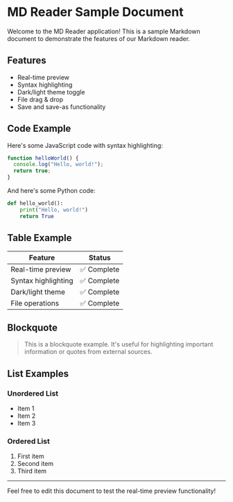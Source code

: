 # MD Reader Sample Document

Welcome to the MD Reader application! This is a sample Markdown document to demonstrate the features of our Markdown reader.

## Features

- Real-time preview
- Syntax highlighting
- Dark/light theme toggle
- File drag & drop
- Save and save-as functionality

## Code Example

Here's some JavaScript code with syntax highlighting:

```javascript
function helloWorld() {
  console.log("Hello, world!");
  return true;
}
```

And here's some Python code:

```python
def hello_world():
    print("Hello, world!")
    return True
```

## Table Example

| Feature | Status |
|--------|--------|
| Real-time preview | ✅ Complete |
| Syntax highlighting | ✅ Complete |
| Dark/light theme | ✅ Complete |
| File operations | ✅ Complete |

## Blockquote

> This is a blockquote example. It's useful for highlighting important information or quotes from external sources.

## List Examples

### Unordered List
- Item 1
- Item 2
- Item 3

### Ordered List
1. First item
2. Second item
3. Third item

---

Feel free to edit this document to test the real-time preview functionality!